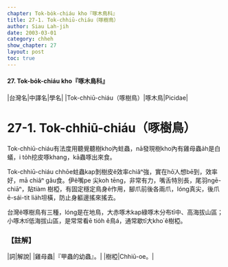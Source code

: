 ```yaml
---
chapter: Tok-bo̍k-chiáu kho『啄木鳥科』
title: 27-1. Tok-chhiū-chiáu（啄樹鳥）
author: Siau Lah-jih
date: 2003-03-01
category: chheh
show_chapter: 27
layout: post
toc: true
---
```


#### 27. Tok-bo̍k-chiáu kho『啄木鳥科』


|台灣名|中譯名|學名|
|Tok-chhiū-chiáu（啄樹鳥）|啄木鳥|Picidae|

# 27-1. Tok-chhiū-chiáu（啄樹鳥）


Tok-chhiū-chiáu有法度用聽覺聽樹kho͘內蛀蟲，nā發現樹kho͘內有雞母蟲a̍h是白蟻，i to̍h挖皮啄khang，kā蟲啄出來食。

Tok-chhiū-chiáu chhōe蛀蟲kap剝樹皮ê效率chiâⁿ強，實在hō͘人想bē到，效率好，mā chiâⁿ gâu食。伊ê嘴pe 尖koh tēng，非常有力，嘴舌特別長，尾羽ngē-chiāⁿ，貼tiàm 樹椏，有固定穩定鳥身ê作用，腳爪前後各兩爪，lóng真尖，後爪ē-sái-tit lia̍h坦橫，防止身軀邊搖來搖去。

台灣ê啄樹鳥有三種，lóng是在地鳥，大赤啄木kap綠啄木分布tī中、高海拔山區；小啄木tī低海拔山區，是常常看ē tio̍h ê鳥á，通常歇tī大kho͘ ê樹椏。



### 【註解】

|詞|解說|
|雞母蟲|『甲蟲的幼蟲』。|
|樹椏|Chhiū-oe。|


